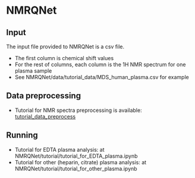 # NMRQNet

## Input
The input file provided to NMRQNet is a csv file.
- The first column is chemical shift values
- For the rest of columns, each column is the 1H NMR spectrum for one plasma sample
- See NMRQNet/data/tutorial_data/MDS_human_plasma.csv for example

## Data preprocessing
- Tutorial for NMR spectra preprocessing is available: [tutorial_data_preprocess](https://liuzlab.github.io/NMRQNet/tutorial/data_preprocessing.html)

## Running
- Tutorial for EDTA plasma analysis: at NMRQNet/tutorial/tutorial_for_EDTA_plasma.ipynb
- Tutorial for other (heparin, citrate) plasma analysis: at NMRQNet/tutorial/tutorial_for_other_plasma.ipynb

